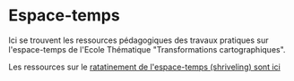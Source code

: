 # Espace-temps

Ici se trouvent les ressources pédagogiques des travaux pratiques sur l'espace-temps de l'Ecole Thématique "Transformations cartographiques".

Les ressources sur le [ratatinement de l'espace-temps (shriveling) sont ici](/Shriveling/)
